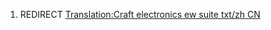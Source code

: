 1.  REDIRECT [Translation:Craft electronics ew suite txt/zh
    CN](Translation:Craft_electronics_ew_suite_txt/zh_CN "wikilink")